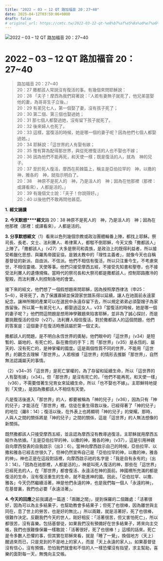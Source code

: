 ```yaml
---
title: "2022 – 03 – 12 QT 路加福音 20：27~40"
date: 2025-04-12T03:59:06+0800
draft: false
# original_url: https://cmtc.tw/2022-03-12-qt-%e8%b7%af%e5%8a%a0%e7%a6%8f%e9%9f%b3-20%ef%bc%9a2740
---
```


![2022 – 03 – 12 QT 路加福音 20：27~40](/images/qt.jpg   "2022 – 03 – 12 QT 路加福音 20：27~40")

# 2022 – 03 – 12 QT 路加福音 20：27~40

> 路加福音 20：27~40  
> 20：27 撒都該人常說沒有復活的事。有幾個來問耶穌說：  
> 20：28 「夫子！摩西為我們寫著說：『人若有妻無子就死了，他兄弟當娶他的妻，為哥哥生子立後。』  
> 20：29 有弟兄七人，第一個娶了妻，沒有孩子死了；  
> 20：30 第二個、第三個也娶過她；  
> 20：31 那七個人都娶過她，沒有留下孩子就死了。  
> 20：32 後來婦人也死了。  
> 20：33 這樣，當復活的時候，她是哪一個的妻子呢？因為他們七個人都娶過她。」  
> 20：34 耶穌說：「這世界的人有娶有嫁；  
> 20：35 惟有算為配得那世界，與從死裡復活的人也不娶也不嫁；  
> 20：36 因為他們不能再死，和天使一樣；既是復活的人，就為　神的兒子。  
> 20：37 至於死人復活，摩西在荊棘篇上，稱主是亞伯拉罕的　神，以撒的　神，雅各的　神，就指示明白了。  
> 20：38 　神原不是死人的　神，乃是活人的　神；因為在他那裡（那裡：或譯看來），人都是活的。」  
> 20：39 有幾個文士說：「夫子！你說得好。」  
> 20：40 以後他們不敢再問他甚麼。

**1.** **經文誦讀**

**2. 今天默想****經文**路 20：38 神原不是死人的　神，乃是活人的　神；因為在他那裡（那裡：或譯看來），人都是活的。

**3. 分享默想經文**（1）看來以色列幾個宗教或政治團體輪番上陣，都找上耶穌。祭司長、長老、文士、法利賽人、希律黨人，都駁不倒耶穌，今天又換「撒都該人」上陣了。「撒都該人」（v27）大多是祭司和貴族，是政治上的既得利益者，所以接受希臘化思想、與羅馬帝國妥協，是猶太教中的「理性主義者」，就像今天也自稱基督徒的新派、自由派、不信派。他們不相信有復活，所以只注重今生，不考慮來世，不相信靈魂、天使等事。他們只接受摩西五經，不接受先知書和聖卷，也不接受法利賽人的遺傳規條。當時代的祭司長和大祭司都是撒都該人，控制耶路撒冷的聖殿，而法利賽人則控制各地的會堂。

接下來的經文，他們想了一個假想題來問耶穌，因為按照摩西律法（申25：5~6），哥哥死了，為了保護寡婦並保證家世譜系得以延續，讓人在祂面前永遠蒙紀念，讓神所賜的產業可以在選民中永遠存留下去，所以規定弟弟必須娶嫂子為家族留後。所以萬一有弟兄七人，都娶過這女人，v33「當復活的時候，她是哪一個的妻子呢？」他們問這問題是想用神學難題來陷害耶穌，並非為了誠心探討，而是要挑戰復活的信仰（v27）。法利賽人相信復活，對於撒都該人的這個問題，他們的答案是：這個妻子在復活時應該屬於第一個丈夫。

撒都該人的問題，是不明白永恆世界的奧秘。他們眼中的「這世界」（v34）是短暫的、屬地的、有死亡的，臥在撒但的手下；而「那世界」（v35）是永恆的、屬天的、沒有死亡的，是神掌權的國度。這是兩個性質不同的世界，不能用「這世界」的觀念去理解「那世界」。人若根據「這世界」的情形去推斷「那世界」，自然無法認識屬天的事情。

（2）v34~35「這世界」是死亡掌權的，為了存留和延續生命，所以「這世界的人有娶有嫁」（v34）。但「那世界」是沒有死亡的，「他們不能再死，和天使一樣」（v36），不需要借著生兒育女來延續生命，所以「也不娶也不嫁」。主耶穌特地提到「天使」，是因為撒都該人不相信有天使。

凡是復活後進入「那世界」的人，都要被稱為「神的兒子」（v36），因為只有「神的兒子」才能活在「那世界」裡。信徒在重生得救以後，已經得著了「神的兒子」的地位（羅8：14）；復活以後，在外表上也將顯明「神的兒子」的榮耀。那時，人與人之間的關係將是「神的兒子」之間的關係，這是「這世界」的人無法想像的新關係。

既然撒都該人只接受摩西五經，並且認為摩西沒有教導過復活，主耶穌就用摩西五經作為依據。「主是亞伯拉罕的神，以撒的神，雅各的神」（v37），這是引用神親自向摩西發表的自我啟示（出3：6）。當神向摩西啟示自己的時候，亞伯拉罕、以撒和雅各已經去世很久了，但神仍然宣佈自己是「亞伯拉罕的神，以撒的神，雅各的神」。神也正是在這段對話裡，向摩西啟示祂的名字是：「我是自有永有的」（出3：14）。「因為在祂那裡，人都是活的」，神是叫死人復活的神，那些在「這世界」已經死去的人，在「那世界」都會復活、永遠活在神的面前。神國裡所充滿的都是復活的生命，沒有復活重生的生命，就不能進神的國。因此，「亞伯拉罕、以撒、雅各」今天仍然繼續活著，神是他們永遠的神，也是我們每一個人「永遠的神」，在基督裏，我們也必要「永遠活著」。

**4. 今天的回應**之前我講過一篇道：「兩難之間」，提到保羅的二個難處：「活著很好，因為可以為主多結果子，也幫助教會多結果子；但死了也很棒，因為離世與主同在，息了世上的勞苦，也是好的無比。」所以兩難，就是活著好，死了也很棒，很難作決定。反觀我們今天的世人，剛好相反：「活著很苦，但又害怕死亡」，所以都很苦，沒有喜樂。包括基督徒，如果我們沒有預備好在世多結果子，將來向主交帳，我們也很難像保羅一樣敢說：「活著很好，死了也很棒！」這樣的話來。死亡是令多數人恐懼的事，但其實在耶穌來看，就是「睡了一覺」，換個地方（天上）醒過來而已，只是見到的不是地上的家人，而是「天上永遠的家人」。如果基督徒沒有信心，沒有預備，恐怕我們就會和不信的人一樣恐懼沒有指望，求主幫助，喜樂的面對每一天，無愧向主交帳。